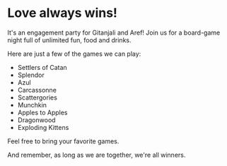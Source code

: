 # Love always wins!

It's an engagement party for Gitanjali and Aref!
Join us for a board-game night full of unlimited fun, food and drinks.

Here are just a few of the games we can play:

* Settlers of Catan
* Splendor
* Azul
* Carcassonne
* Scattergories
* Munchkin
* Apples to Apples
* Dragonwood
* Exploding Kittens

Feel free to bring your favorite games.

And remember, as long as we are together, we're all winners.
